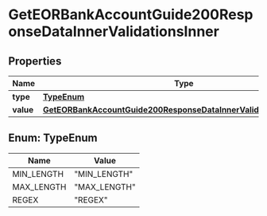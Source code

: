 

# GetEORBankAccountGuide200ResponseDataInnerValidationsInner


## Properties

| Name | Type | Description | Notes |
|------------ | ------------- | ------------- | -------------|
|**type** | [**TypeEnum**](#TypeEnum) |  |  [optional] |
|**value** | [**GetEORBankAccountGuide200ResponseDataInnerValidationsInnerValue**](GetEORBankAccountGuide200ResponseDataInnerValidationsInnerValue.md) |  |  [optional] |



## Enum: TypeEnum

| Name | Value |
|---- | -----|
| MIN_LENGTH | &quot;MIN_LENGTH&quot; |
| MAX_LENGTH | &quot;MAX_LENGTH&quot; |
| REGEX | &quot;REGEX&quot; |



